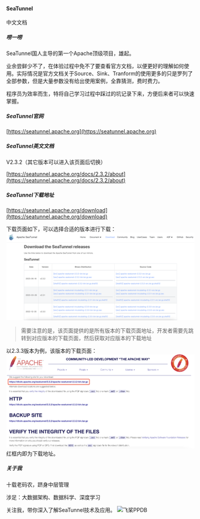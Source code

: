 #### SeaTunnel
中文文档
##### 唠一唠
SeaTunnel国人主导的第一个Apache顶级项目，雄起。

业余尝鲜少不了，在体验过程中免不了要查看官方文档，以便更好的理解如何使用。实际情况是官方文档关于Source、Sink、Tranform的使用更多的只是罗列了全部参数，但是大量参数没有给出使用案例，全靠猜测，费时费力。

程序员为效率而生，特将自己学习过程中踩过的坑记录下来，方便后来者可以快速掌握。

##### SeaTunnel官网
[https://seatunnel.apache.org](https://seatunnel.apache.org)

##### SeaTunnel英文文档
V2.3.2（其它版本可以进入该页面后切换）

[https://seatunnel.apache.org/docs/2.3.2/about](https://seatunnel.apache.org/docs/2.3.2/about)

##### SeaTunnel下载地址
[https://seatunnel.apache.org/download](https://seatunnel.apache.org/download)

下载页面如下，可以选择合适的版本进行下载：
![SeaTunnel下载页面](./img/seatunnel-download.png)
>需要注意的是，该页面提供的是所有版本的下载页面地址，开发者需要先跳转到对应版本的下载页面，然后获取对应版本的下载地址

以2.3.3版本为例，该版本的下载页面：
![SeaTunnel 2.3.3](./img/seatunnel2.3.3.png)
红框内即为下载地址。

##### 关于我
十载老码农，跻身中层管理

涉足：大数据架构、数据科学、深度学习

关注我，带你深入了解SeaTunnel技术及应用。
![飞桨PPDB](https://ai-studio-static-online.cdn.bcebos.com/e939f12ab7034a069fb4581dec21bb233473ed75fdd543d683982921ddb69167)
